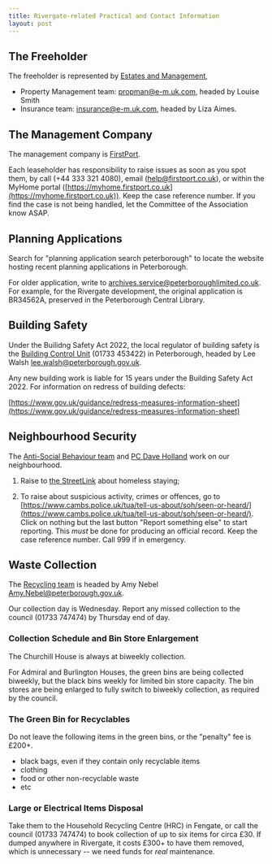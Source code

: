 ```yaml
---
title: Rivergate-related Practical and Contact Information
layout: post
---
```


## The Freeholder
The freeholder is represented by [Estates and Management](https://www.e-m.uk.com),

- Property Management team: [propman@e-m.uk.com](mailto:propman@e-m.uk.com), headed by Louise Smith
- Insurance team: [insurance@e-m.uk.com](mailto:insurance@e-m.uk.com), headed by Liza Aimes.

## The Management Company
The management company is [FirstPort](https://www.firstport.co.uk).

Each leaseholder has responsibility to raise issues as soon as you spot them, by call (+44 333 321 4080), email ([help@firstport.co.uk](mailto:help@firstport.co.uk)), or within the MyHome portal ([https://myhome.firstport.co.uk](https://myhome.firstport.co.uk)). Keep the case reference number. If you find the case is not being handled, let the Committee of the Association know ASAP.

## Planning Applications
Search for "planning application search peterborough" to locate the website hosting recent planning applications in Peterborough.

For older application, write to [archives.service@peterboroughlimited.co.uk](mailto:archives.service@peterboroughlimited.co.uk). For example, for the Rivergate development, the original application is BR34562A, preserved in the Peterborough Central Library.

## Building Safety
Under the Builidng Safety Act 2022, the local regulator of building safety is the [Building Control Unit](https://www.peterborough.gov.uk/council/planning-and-development/building-regulations) (01733 453422) in Peterborough, headed by Lee Walsh [lee.walsh@peterborough.gov.uk](mailto:lee.walsh@peterborough.gov.uk).

Any new building work is liable for 15 years under the Building Safety Act 2022. For information on redress of building defects:

[https://www.gov.uk/guidance/redress-measures-information-sheet](https://www.gov.uk/guidance/redress-measures-information-sheet)

## Neighbourhood Security
The [Anti-Social Behaviour team](mailto:antisocialbehaviour@peterborough.gov.uk) and [PC Dave Holland](mailto:Dave.Holland@cambs.police.uk) work on our neighbourhood.

1. Raise to [the StreetLink](https://thestreetlink.org.uk/) about homeless staying;

2. To raise about suspicious activity, crimes or offences, go to [https://www.cambs.police.uk/tua/tell-us-about/soh/seen-or-heard/](https://www.cambs.police.uk/tua/tell-us-about/soh/seen-or-heard/). Click on nothing but the last button "Report something else" to start reporting. This *must* be done for producing an official record. Keep the case reference number. Call 999 if in emergency.

## Waste Collection
The [Recycling team](mailto:recycling@peterborough.gov.uk) is headed by Amy Nebel [Amy.Nebel@peterborough.gov.uk](mailto:Amy.Nebel@peterborough.gov.uk).

Our collection day is Wednesday. Report any missed collection to the council (01733 747474) by Thursday end of day.

### Collection Schedule and Bin Store Enlargement
The Churchill House is always at biweekly collection.

For Admiral and Burlington Houses, the green bins are being collected biweekly, but the black bins weekly for limited bin store capacity. The bin stores are being enlarged to fully switch to biweekly collection, as required by the council.

### The Green Bin for Recyclables
Do not leave the following items in the green bins, or the "penalty" fee is £200+.

- black bags, even if they contain only recyclable items
- clothing
- food or other non-recyclable waste
- etc

### Large or Electrical Items Disposal
Take them to the Household Recycling Centre (HRC) in Fengate, or call the council (01733 747474) to book collection of up to six items for circa £30. If dumped anywhere in Rivergate, it costs £300+ to have them removed, which is unnecessary -- we need funds for *real* maintenance.
